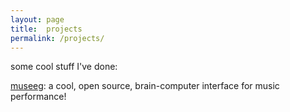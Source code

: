 ```yaml
---
layout: page
title:  projects
permalink: /projects/
---
```

some cool stuff I've done:

[museeg](https://hugofloresgarcia.github.io/MusEEG): a cool, open source, brain-computer interface for music performance!

<!-- {% for project in site.projects %}
  <h4>
    <a href="{{ doc.url }}">
      -   {{ project.title }}
    </a>
  </h4>

  <p></p>
{% endfor %} -->
